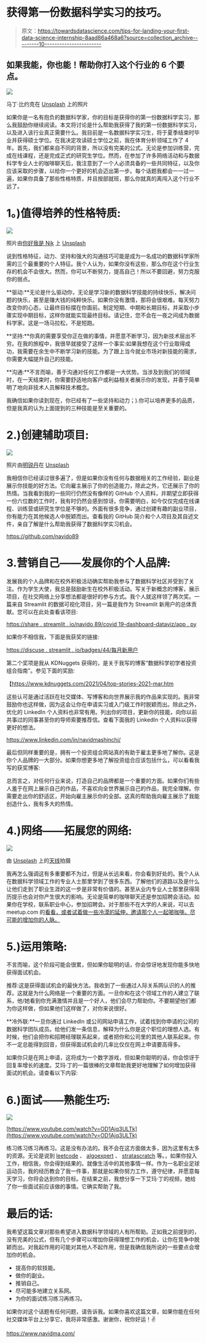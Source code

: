 # 获得第一份数据科学实习的技巧。

> 原文：<https://towardsdatascience.com/tips-for-landing-your-first-data-science-internship-8aad86a468a6?source=collection_archive---------10----------------------->

## 如果我能，你也能！帮助你打入这个行业的 6 个要点。

![](img/8f10e9e37e497a87b0ae6fee16faf5de.png)

马丁·比约克在 [Unsplash](https://unsplash.com/s/photos/work?utm_source=unsplash&utm_medium=referral&utm_content=creditCopyText) 上的照片

如果你是一名有抱负的数据科学家，你的目标是获得你的第一份数据科学实习，那么我鼓励你继续阅读。本文将讨论是什么帮助我获得了我的第一份数据科学实习，以及进入该行业真正需要什么。我目前是一名数据科学实习生，将于夏季结束时毕业并获得硕士学位。在我决定攻读硕士学位之前，我在体育分析领域工作了 4 年。首先，我们都来自不同的背景，所以没有完美的公式。无论是参加训练营，完成在线课程，还是完成正式的研究生学位。然而，在参加了许多网络活动和与数据科学专业人士的咖啡聊天后，我注意到了一个人必须具备的一些共同特征，以及你应该采取的步骤，以给你一个更好的机会迈出第一步。每个话题我都会一一过一遍，如果你具备了那些性格特质，并且按部就班，那么你就真的离闯入这个行业不远了。

# **1。)值得培养的性格特质:**

![](img/24dc16796c1ce5f10ff17d2b5e78cb00.png)

照片由[你好我是 Nik](https://unsplash.com/@helloimnik?utm_source=unsplash&utm_medium=referral&utm_content=creditCopyText) 上 [Unsplash](https://unsplash.com/s/photos/work-hard?utm_source=unsplash&utm_medium=referral&utm_content=creditCopyText)

说到性格特征，动力、坚持和强大的沟通技巧可能是成为一名成功的数据科学家所需的三个最重要的个人特征。我个人认为，如果你没有这些，那么你在这个行业生存的机会不会很大。然而，你可以不断努力，提高自己！所以不要回避，努力克服你的弱点。

**驱动:**无论是什么驱动你，无论是学习新的数据科学技能的持续快乐，解决问题的快乐，甚至是赚大钱的纯粹快乐。如果你没有激情，那将会很艰难。每天努力改变你的心态，让最终目标摆在你面前。制定短期、中期和长期目标，并采取小步骤实现中期目标，这样你就能实现最终目标。请记住，您不会在一夜之间成为数据科学家。这是一场马拉松，不是短跑。

**坚持:**你真的需要享受你正在做的事情，并愿意不断学习，因为新技术层出不穷。在我的旅程中，我很早就接受了这样一个事实:如果我想在这个行业取得成功，我需要在余生中不断学习新的技能。为了跟上当今就业市场对新技能的需求，你需要大幅提升自己的技能。

**沟通:**不言而喻，善于沟通对任何工作都是一大优势。当涉及到我们的领域时，在一天结束时，你需要舒适地向客户或利益相关者展示你的发现，并善于简单明了地向非技术人员解释技术概念。

我确信如果你读到现在，你已经有了一些坚持和动力；).你可以培养更多的品质，但是我真的认为上面提到的三种技能是至关重要的。

# 2.)创建辅助项目:

![](img/2fa599881d1b9339eebc5ab6e8f42ec1.png)

照片由[明锐丹](https://unsplash.com/@octadan?utm_source=unsplash&utm_medium=referral&utm_content=creditCopyText)在 [Unsplash](https://unsplash.com/s/photos/projects?utm_source=unsplash&utm_medium=referral&utm_content=creditCopyText)

我相信你已经读过很多遍了，但是如果你没有任何与数据相关的工作经验，副业是展示你技能的好方法。它向雇主展示了你的创造能力，除此之外，它还展示了你的热情。当我看到我的一些同行仍然没有像样的 GitHub 个人资料，并期望立即获得一份六位数的工作时，我有时仍然会感到惊讶。你需要明白，如今仅仅完成在线课程、训练营或研究生学位是不够的。外面有很多竞争，通过创建有趣的副业项目，你有能力在其他候选人中脱颖而出。查看我的 GitHub 简介和个人项目及其自述文件，亲自了解是什么帮助我获得了数据科学实习机会。

<https://github.com/navido89>  

# 3.营销自己——发展你的个人品牌:

发展我的个人品牌和在校外积极活动确实帮助我参与了数据科学社区并受到了关注。作为学生大使，我总是鼓励新生在校外积极活动。写关于新概念的博客，展示项目，在社交网络上分享想法都是很好的参与方式。我个人就这样领了两次奖。一篇来自 Streamlit 的数据可视化项目，另一篇是我作为 Streamlit 新用户的总体贡献。您可以在此处查看该项目:

[https://share . streamlit . io/navido 89/covid 19-dashboard-dataviz/app . py](https://share.streamlit.io/navido89/covid19-dashboard-dataviz/app.py)

如果你不相信我，下面是我获奖的链接:

[https://discuse . streamlit . io/badges/44/每月新用户](https://discuss.streamlit.io/badges/44/new-user-of-the-month)

第二个奖项是我从 KDNuggets 获得的，是关于我写的博客“数据科学初学者投资组合指南”。参见下面的奖励:

【https://www.kdnuggets.com/2021/04/top-stories-2021-mar.htm 

这些认可是通过活跃在社交媒体、写博客和向世界展示我的作品来实现的。我非常鼓励你也这样做，因为这会让你在申请实习或入门级工作时脱颖而出。除此之外，优化的 LinkedIn 个人资料也非常有用。列出你的项目，更新你的技能，向你以前共事过的同事甚至你的导师索要推荐信。查看下面我的 LinkedIn 个人资料以获得更好的想法。

<https://www.linkedin.com/in/navidmashinchi/>  

最后但同样重要的是，拥有一个投资组合网站真的有助于雇主更多地了解你。这是你个人品牌的一大部分。如果你想更多地了解投资组合应该包括什么，可以看看我写的获奖博客:

</the-portfolio-guide-for-data-science-beginners-8b945239eb5a>  

总而言之，对任何行业来说，打造自己的品牌都是一个重要的方面。如果你们有些人羞于在网上展示自己的作品，不喜欢向全世界展示自己的作品，我完全理解。你需要走出你的舒适区，开始向雇主展示你的全部。这真的帮助我向雇主展示了我能创造什么，我有多大的热情。

# 4.)网络——拓展您的网络:

![](img/bb52c58f77cd00c2f078f3ce32e874d2.png)

由 [Unsplash](https://unsplash.com/s/photos/networking?utm_source=unsplash&utm_medium=referral&utm_content=creditCopyText) 上的[天线](https://unsplash.com/@antenna?utm_source=unsplash&utm_medium=referral&utm_content=creditCopyText)拍摄

我再怎么强调这有多重要都不为过，但是从长远来看，你会看到好处的。我个人从在数据科学领域工作的专业人士那里学到了很多东西。了解他们的道路以及是什么让他们走到了职业生涯的这一步是非常有价值的。甚至从业内专业人士那里获得简历提示也会对你产生很大的影响。无论是简单的咖啡聊天还是参加招聘会活动。如果你在学校，联系职业中心，参加招聘会。对于那些不在大学的人来说，可以去 meetup.com 的[看看，或者试着做一些冷漠的延伸，邀请那个人一起喝咖啡。尽可能的增加你的人脉。](https://www.meetup.com/)

# 5.)运用策略:

不言而喻，这个阶段可能会很累，但如果你聪明的话，你会惊讶地发现你能多快地获得面试机会。

推荐:这是获得面试机会的最快方法。我收到了一些通过人际关系网认识的人的推荐。这就是为什么网络是一个重要的方面。一旦你和在这个领域工作的人建立了联系，他/她看到你充满激情并且是一个好人，他们会尽力帮助你。不要期望他们都为你这样做，但如果他们这样做了，对你来说很好。

**冷外联:**一旦你通过 LinkedIn 或公司网站申请工作，试着找到你申请的公司的数据科学团队成员。给他们发一条信息，解释为什么你是这个职位的理想人选。有时候，他们会把你和招聘经理联系起来，或者把你和公司里的其他人联系起来。你不一定总能得到回音，但获得面试机会的几率比仅仅在网上申请要高得多。

如果你只是在网上申请，这将成为一个数字游戏，但如果你聪明的话，你会惊讶于回复率增长的速度。艾玛·丁的一篇很棒的文章帮助我更好地理解了如何增加获得面试的机会。请查看以下内容:

</how-to-get-data-science-interviews-finding-jobs-reaching-gatekeepers-and-getting-referrals-63a51c0078af>  

# 6.)面试——熟能生巧:

![](img/7fa87d51c7f23b48047543ece35f25da.png)

[https://www.youtube.com/watch?v=OD1Ajq3ULTk](https://www.youtube.com/watch?v=OD1Ajq3ULTk)

练习练习练习再练习。这是没有办法的。我不会在这方面做太多，因为这里有太多的资源。无论是说到 [leetcode](https://leetcode.com/problemset/all/) 、 [algoexpert](https://www.algoexpert.io/product?r=ads&gclid=Cj0KCQjw8IaGBhCHARIsAGIRRYqiO0fjfzxNEvPapIzh1QOE59gao3vzLfBF3rOU9m7A2r4Y-W4G6coaAthSEALw_wcB) 、 [stratascratch](http://stratascratch.com) 等。，如果你投入工作，相信我，你会得到结果的。就像生活中的其他事情一样。作为一名职业足球运动员，我的经历教会了我一件事，那就是如果你努力工作，遵守纪律，并愿意每天学习，你将会达到你的目标。在结束之前，我想分享一下艾玛·丁的视频，她给了你一些面试前应该做的事情。它确实帮助了我。

# 最后的话:

我希望这篇文章对那些希望进入数据科学领域的人有所帮助。正如我之前提到的，没有完美的公式，但有几个步骤可以增加你获得理想工作的机会，让你在竞争中脱颖而出。对我起作用的可能对其他人不起作用，但是我确信我所说的一些要点会增加你的机会。

*   提高你的软技能。
*   做你的副业。
*   推销自己。
*   尽可能多地建立关系网。
*   为你的面试练习练习再练习。

如果你对这个话题有任何问题，请告诉我。如果你喜欢这篇文章，如果你能在任何社交媒体平台上分享它，我将非常感激。谢谢你，祝你好运！✌

<https://www.navidma.com/>  

️